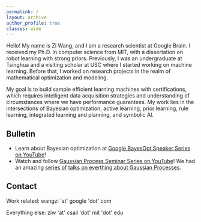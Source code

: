 ```yaml
---
permalink: /
layout: archive
author_profile: true
classes: wide
---
```


Hello! My name is Zi Wang, and I am a research scientist at Google Brain. I received my Ph.D. in computer science from MIT, with a dissertation on robot learning with strong priors. Previously, I was an undergraduate at Tsinghua and a visiting scholar at USC where I started working on machine learning. Before that, I worked on research projects in the realm of mathematical optimization and modeling.


My goal is to build sample efficient learning machines with certifications, which requires intelligent data acquisition strategies and understanding of circumstances where we have performance guarantees. My work lies in the intersections of Bayesian optimization, active learning, prior learning, rule learning, integrated learning and planning, and symbolic AI.

## Bulletin

- Learn about Bayesian optimization at [Google BayesOpt Speaker Series on YouTube](https://www.youtube.com/playlist?list=PLSIUOFhnxEiAxb-3cR_dms4PYr6voVcER)!
- Watch and follow [Gaussian Process Seminar Series on YouTube](https://www.youtube.com/channel/UCsEAZc42CX7xv3Rtr82SAeg)! We had an amazing [series of talks on everthing about Gaussian Processes](https://gp-seminar-series.github.io/).


## Contact
Work related: wangzi 'at' google 'dot' com

Everything else: ziw 'at' csail 'dot' mit 'dot' edu

